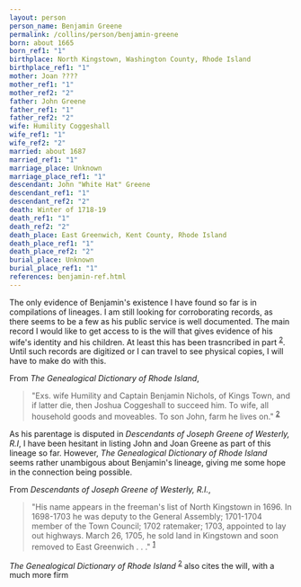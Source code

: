 ```yaml
---
layout: person
person_name: Benjamin Greene
permalink: /collins/person/benjamin-greene
born: about 1665
born_ref1: "1"
birthplace: North Kingstown, Washington County, Rhode Island
birthplace_ref1: "1"
mother: Joan ????
mother_ref1: "1"
mother_ref2: "2"
father: John Greene
father_ref1: "1"
father_ref2: "2"
wife: Humility Coggeshall
wife_ref1: "1"
wife_ref2: "2"
married: about 1687
married_ref1: "1"
marriage_place: Unknown
marriage_place_ref1: "1"
descendant: John "White Hat" Greene
descendant_ref1: "1"
descendant_ref2: "2"
death: Winter of 1718-19
death_ref1: "1"
death_ref2: "2"
death_place: East Greenwich, Kent County, Rhode Island
death_place_ref1: "1"
death_place_ref2: "2"
burial_place: Unknown
burial_place_ref1: "1"
references: benjamin-ref.html
---
```

The only evidence of Benjamin's existence I have found so far is in compilations of lineages. I am still looking for corroborating records, as there seems to be a few as his public service is well documented. The main record I would like to get access to is the will that gives evidence of his wife's identity and his children. At least this has been trasncribed in part <sup>[2](#2)</sup>. Until such records are digitized or I can travel to see physical copies, I will have to make do with this.

From _The Genealogical Dictionary of Rhode Island_,
  > "Exs. wife Humility and Captain Benjamin Nichols, of Kings Town, and if latter die, then Joshua Coggeshall to succeed him. To wife, all household goods and moveables. To son John, farm he lives on." <sup>[2](#2)</sup>

As his parentage is disputed in _Descendants of Joseph Greene of Westerly, R.I_, I have been hesitant in listing John and Joan Greene as part of this lineage so far. However, _The Genealogical Dictionary of Rhode Island_ seems rather unambigous about Benjamin's lineage, giving me some hope in the connection being possible.

From _Descendants of Joseph Greene of Westerly, R.I._,
   > "His name appears in the freeman's list of North Kingstown in 1696. In 1698-1703 he was deputy to the General Assembly; 1701-1704 member of the Town Council; 1702 ratemaker; 1703, appointed to lay out highways. March 26, 1705, he sold land in Kingstown and soon removed to East Greenwich . . ." <sup>[1](#1)</sup>

_The Genealogical Dictionary of Rhode Island_ <sup>[2](#2)</sup> also cites the will, with a much more firm
